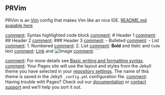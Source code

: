## PRVim
PRVim is an [Vim](https://vim.org) config that makes Vim like an nice IDE.
[README.md avaiable here](https://github.com/Olafcio1/PRVim/blob/master/README.md)

[comment]: ```markdown
[comment]: Syntax highlighted code block
[comment]: # Header 1
[comment]: ## Header 2
[comment]: ### Header 3
[comment]: - Bulleted
[comment]: - List
[comment]: 1. Numbered
[comment]: 2. List
[comment]: **Bold** and _Italic_ and `Code` text
[comment]: [Link](url) and ![Image](src)
[comment]: ```

[comment]: For more details see [Basic writing and formatting syntax](https://docs.github.com/en/github/writing-on-github/getting-started-with-writing-and-formatting-on-github/basic-writing-and-formatting-syntax).
[comment]: Your Pages site will use the layout and styles from the Jekyll theme you have selected in your [repository settings](https://github.com/Olafcio1/PRVim/settings/pages). The name of this theme is saved in the Jekyll `_config.yml` configuration file.
[comment]: Having trouble with Pages? Check out our [documentation](https://docs.github.com/categories/github-pages-basics/) or [contact support](https://support.github.com/contact) and we’ll help you sort it out.

